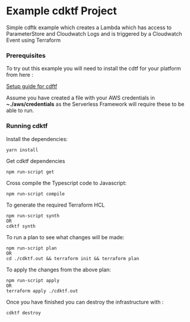 
# Example cdktf Project

Simple cdftk example which creates a Lambda which has access to ParameterStore and Cloudwatch Logs and is triggered by a Cloudwatch Event using Terraform

### Prerequisites

To try out this example you will need to install the cdtf for your platform from here : 

[Setup guide fpr cdftf](https://learn.hashicorp.com/tutorials/terraform/cdktf)

Assume you have created a file with your AWS credentials in __~./aws/credentials__ as the Serverless Framework will require these to be able to run.

### Running cdktf

Install the dependencies:
```
yarn install
```

Get cdktf dependencies
```
npm run-script get
```

Cross compile the Typescript code to Javascript:
```
npm run-script compile
```

To generate the required Terraform HCL 
```
npm run-script synth
OR
cdktf synth
```

To run a plan to see what changes will be made:
```
npm run-script plan
OR
cd ./cdktf.out && terraform init && terraform plan
```

To apply the changes from the above plan:
```
npm run-script apply
OR
terraform apply ./cdktf.out
```

Once you have finished you can destroy the infrastructure with : 
```
cdktf destroy
```
